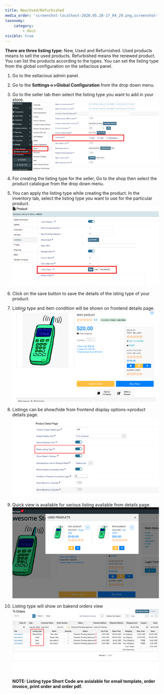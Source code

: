 ```yaml
---
title: New/Used/Refurbished
media_order: 'screenshot-localhost-2020.05.28-17_04_29.png,screenshot-localhost-2020.05.28-17_05_41.png,Screenshot 2020-08-03 at 5.28.07 PM.png,Screenshot 2020-08-03 at 5.30.20 PM.png,Screenshot 2020-08-03 at 5.29.46 PM.png,Screenshot 2020-08-03 at 5.38.18 PM.png'
taxonomy:
    category:
        - docs
visible: true
---
```


**There are three listing type:** New, Used and Refurnished. Used products means to sell the used products. Refurbished means the renewed product. You can list the products according to the types. You can set the listing type from the global configuration on the sellacious panel.

1. Go to the sellacious admin panel.
2. Go to the **Settings->>Global Configuration** from the drop down menu.
3. Go to the seller tab then select the listing type you want to add in your store.![](screenshot-localhost-2020.05.28-17_04_29.png)
4. For creating the listing type for the seller, Go to the shop then select the product catalogue from the drop down menu.
5. You can apply the listing type while creating the product. In the inventory tab, select the listing type you want to use for the particular product.![](screenshot-localhost-2020.05.28-17_05_41.png)
6. Click on the save button to save the details of the isting type of your product.

8. Listing type and item condition will be shown on frontend details page.
![](Screenshot%202020-08-03%20at%205.28.07%20PM.png)
8. Listings can be show/hide from frontend display options->product details page.
![](Screenshot%202020-08-03%20at%205.30.20%20PM.png)
9. Quick view is available for various listing available from details page.
![](Screenshot%202020-08-03%20at%205.29.46%20PM.png)
10. Listing type will show on bakend orders view
![](Screenshot%202020-08-03%20at%205.38.18%20PM.png)
**NOTE: Listing type Short Code are avialable for email template, order invoice, print order and order pdf.**


